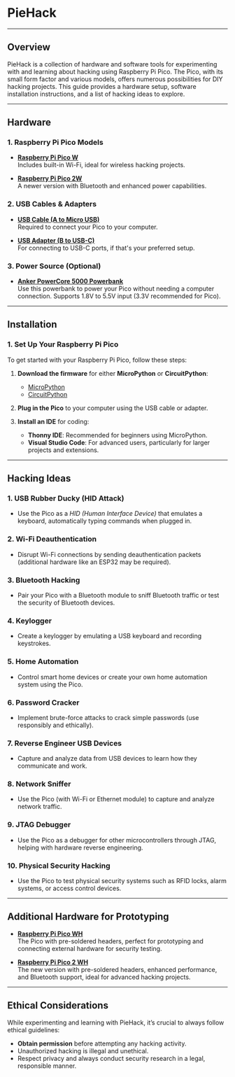 # PieHack

---

## Overview
PieHack is a collection of hardware and software tools for experimenting with and learning about hacking using Raspberry Pi Pico. The Pico, with its small form factor and various models, offers numerous possibilities for DIY hacking projects. This guide provides a hardware setup, software installation instructions, and a list of hacking ideas to explore.

---

## Hardware

### 1. Raspberry Pi Pico Models

- **[Raspberry Pi Pico W](https://www.waveshare.com/product/raspberry-pi/boards-kits/raspberry-pi-pico-cat/raspberry-pi-pico-w.htm?sku=23108)**  
  Includes built-in Wi-Fi, ideal for wireless hacking projects.

- **[Raspberry Pi Pico 2W](https://www.waveshare.com/product/raspberry-pi/boards-kits/raspberry-pi-pico-3/raspberry-pi-pico-2-w.htm?sku=29439)**  
  A newer version with Bluetooth and enhanced power capabilities.

### 2. USB Cables & Adapters

- **[USB Cable (A to Micro USB)](https://www.raspberrypi.com/products/usb-a-male-to-micro-usb-male-cable/)**  
  Required to connect your Pico to your computer.

- **[USB Adapter (B to USB-C)](https://www.raspberrypi.com/products/usb-b-to-usb-c-adapter/)**  
  For connecting to USB-C ports, if that's your preferred setup.

### 3. Power Source (Optional)

- **[Anker PowerCore 5000 Powerbank](https://www.amazon.com/Anker-Powercore-5000-mAh-Powerbank-A1109G11/dp/B01CU1EC6Y)**  
  Use this powerbank to power your Pico without needing a computer connection. Supports 1.8V to 5.5V input (3.3V recommended for Pico).

---

## Installation

### 1. Set Up Your Raspberry Pi Pico

To get started with your Raspberry Pi Pico, follow these steps:

1. **Download the firmware** for either **MicroPython** or **CircuitPython**:
   - [MicroPython](https://micropython.org/download/rp2-pico/)
   - [CircuitPython](https://circuitpython.org/board/raspberry_pi_pico/)

2. **Plug in the Pico** to your computer using the USB cable or adapter.

3. **Install an IDE** for coding:
   - **Thonny IDE**: Recommended for beginners using MicroPython.
   - **Visual Studio Code**: For advanced users, particularly for larger projects and extensions.

---

## Hacking Ideas

### 1. **USB Rubber Ducky (HID Attack)**
   - Use the Pico as a *HID (Human Interface Device)* that emulates a keyboard, automatically typing commands when plugged in.

### 2. **Wi-Fi Deauthentication**
   - Disrupt Wi-Fi connections by sending deauthentication packets (additional hardware like an ESP32 may be required).

### 3. **Bluetooth Hacking**
   - Pair your Pico with a Bluetooth module to sniff Bluetooth traffic or test the security of Bluetooth devices.

### 4. **Keylogger**
   - Create a keylogger by emulating a USB keyboard and recording keystrokes.

### 5. **Home Automation**
   - Control smart home devices or create your own home automation system using the Pico.

### 6. **Password Cracker**
   - Implement brute-force attacks to crack simple passwords (use responsibly and ethically).

### 7. **Reverse Engineer USB Devices**
   - Capture and analyze data from USB devices to learn how they communicate and work.

### 8. **Network Sniffer**
   - Use the Pico (with Wi-Fi or Ethernet module) to capture and analyze network traffic.

### 9. **JTAG Debugger**
   - Use the Pico as a debugger for other microcontrollers through JTAG, helping with hardware reverse engineering.

### 10. **Physical Security Hacking**
   - Use the Pico to test physical security systems such as RFID locks, alarm systems, or access control devices.

---

## Additional Hardware for Prototyping

- **[Raspberry Pi Pico WH](https://www.raspberrypi.com/products/raspberry-pi-pico/?variant=raspberry-pi-pico-wh)**  
  The Pico with pre-soldered headers, perfect for prototyping and connecting external hardware for security testing.

- **[Raspberry Pi Pico 2 WH](https://www.raspberrypi.com/products/raspberry-pi-pico-2/?variant=pico-2-wh)**  
  The new version with pre-soldered headers, enhanced performance, and Bluetooth support, ideal for advanced hacking projects.

---

## Ethical Considerations

While experimenting and learning with PieHack, it’s crucial to always follow ethical guidelines:

- **Obtain permission** before attempting any hacking activity.
- Unauthorized hacking is illegal and unethical.
- Respect privacy and always conduct security research in a legal, responsible manner.
